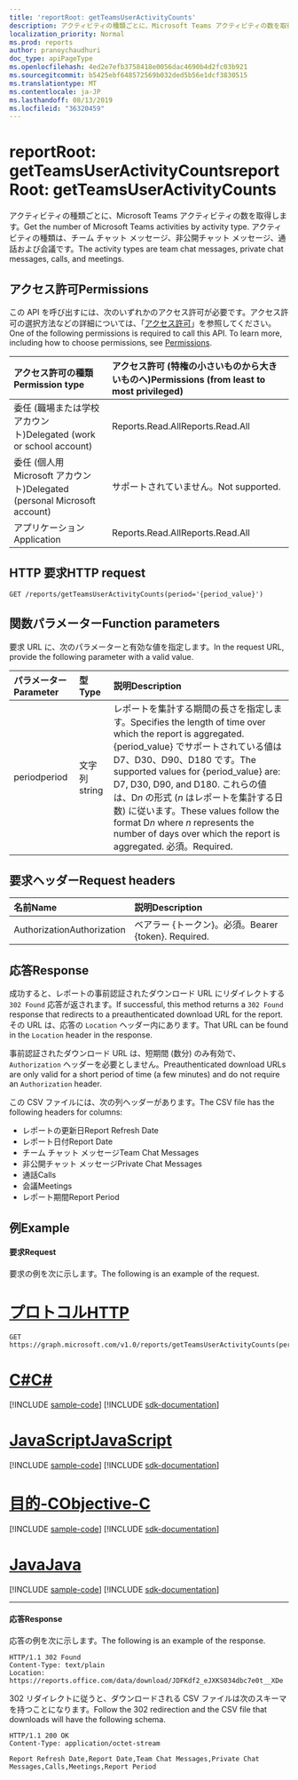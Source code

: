 ```yaml
---
title: 'reportRoot: getTeamsUserActivityCounts'
description: アクティビティの種類ごとに、Microsoft Teams アクティビティの数を取得します。 アクティビティの種類は、チーム チャット メッセージ、非公開チャット メッセージ、通話および会議です。
localization_priority: Normal
ms.prod: reports
author: pranoychaudhuri
doc_type: apiPageType
ms.openlocfilehash: 4ed2e7efb3758418e0056dac4690b4d2fc03b921
ms.sourcegitcommit: b5425ebf648572569b032ded5b56e1dcf3830515
ms.translationtype: MT
ms.contentlocale: ja-JP
ms.lasthandoff: 08/13/2019
ms.locfileid: "36320459"
---
```

# <a name="reportroot-getteamsuseractivitycounts"></a><span data-ttu-id="9f451-104">reportRoot: getTeamsUserActivityCounts</span><span class="sxs-lookup"><span data-stu-id="9f451-104">reportRoot: getTeamsUserActivityCounts</span></span>

<span data-ttu-id="9f451-105">アクティビティの種類ごとに、Microsoft Teams アクティビティの数を取得します。</span><span class="sxs-lookup"><span data-stu-id="9f451-105">Get the number of Microsoft Teams activities by activity type.</span></span> <span data-ttu-id="9f451-106">アクティビティの種類は、チーム チャット メッセージ、非公開チャット メッセージ、通話および会議です。</span><span class="sxs-lookup"><span data-stu-id="9f451-106">The activity types are team chat messages, private chat messages, calls, and meetings.</span></span>

## <a name="permissions"></a><span data-ttu-id="9f451-107">アクセス許可</span><span class="sxs-lookup"><span data-stu-id="9f451-107">Permissions</span></span>

<span data-ttu-id="9f451-p103">この API を呼び出すには、次のいずれかのアクセス許可が必要です。アクセス許可の選択方法などの詳細については、「[アクセス許可](/graph/permissions-reference)」を参照してください。</span><span class="sxs-lookup"><span data-stu-id="9f451-p103">One of the following permissions is required to call this API. To learn more, including how to choose permissions, see [Permissions](/graph/permissions-reference).</span></span>

| <span data-ttu-id="9f451-110">アクセス許可の種類</span><span class="sxs-lookup"><span data-stu-id="9f451-110">Permission type</span></span>                        | <span data-ttu-id="9f451-111">アクセス許可 (特権の小さいものから大きいものへ)</span><span class="sxs-lookup"><span data-stu-id="9f451-111">Permissions (from least to most privileged)</span></span> |
| :------------------------------------- | :--------------------------------------- |
| <span data-ttu-id="9f451-112">委任 (職場または学校アカウント)</span><span class="sxs-lookup"><span data-stu-id="9f451-112">Delegated (work or school account)</span></span>     | <span data-ttu-id="9f451-113">Reports.Read.All</span><span class="sxs-lookup"><span data-stu-id="9f451-113">Reports.Read.All</span></span>                         |
| <span data-ttu-id="9f451-114">委任 (個人用 Microsoft アカウント)</span><span class="sxs-lookup"><span data-stu-id="9f451-114">Delegated (personal Microsoft account)</span></span> | <span data-ttu-id="9f451-115">サポートされていません。</span><span class="sxs-lookup"><span data-stu-id="9f451-115">Not supported.</span></span>                           |
| <span data-ttu-id="9f451-116">アプリケーション</span><span class="sxs-lookup"><span data-stu-id="9f451-116">Application</span></span>                            | <span data-ttu-id="9f451-117">Reports.Read.All</span><span class="sxs-lookup"><span data-stu-id="9f451-117">Reports.Read.All</span></span>                         |

## <a name="http-request"></a><span data-ttu-id="9f451-118">HTTP 要求</span><span class="sxs-lookup"><span data-stu-id="9f451-118">HTTP request</span></span>

<!-- { "blockType": "ignored" } -->

```http
GET /reports/getTeamsUserActivityCounts(period='{period_value}')
```

## <a name="function-parameters"></a><span data-ttu-id="9f451-119">関数パラメーター</span><span class="sxs-lookup"><span data-stu-id="9f451-119">Function parameters</span></span>

<span data-ttu-id="9f451-120">要求 URL に、次のパラメーターと有効な値を指定します。</span><span class="sxs-lookup"><span data-stu-id="9f451-120">In the request URL, provide the following parameter with a valid value.</span></span>

| <span data-ttu-id="9f451-121">パラメーター</span><span class="sxs-lookup"><span data-stu-id="9f451-121">Parameter</span></span> | <span data-ttu-id="9f451-122">型</span><span class="sxs-lookup"><span data-stu-id="9f451-122">Type</span></span>   | <span data-ttu-id="9f451-123">説明</span><span class="sxs-lookup"><span data-stu-id="9f451-123">Description</span></span>                              |
| :-------- | :----- | :--------------------------------------- |
| <span data-ttu-id="9f451-124">period</span><span class="sxs-lookup"><span data-stu-id="9f451-124">period</span></span>    | <span data-ttu-id="9f451-125">文字列</span><span class="sxs-lookup"><span data-stu-id="9f451-125">string</span></span> | <span data-ttu-id="9f451-126">レポートを集計する期間の長さを指定します。</span><span class="sxs-lookup"><span data-stu-id="9f451-126">Specifies the length of time over which the report is aggregated.</span></span> <span data-ttu-id="9f451-127">{period_value} でサポートされている値は D7、D30、D90、D180 です。</span><span class="sxs-lookup"><span data-stu-id="9f451-127">The supported values for {period_value} are: D7, D30, D90, and D180.</span></span> <span data-ttu-id="9f451-128">これらの値は、D*n* の形式 (*n* はレポートを集計する日数) に従います。</span><span class="sxs-lookup"><span data-stu-id="9f451-128">These values follow the format D*n* where *n* represents the number of days over which the report is aggregated.</span></span> <span data-ttu-id="9f451-129">必須。</span><span class="sxs-lookup"><span data-stu-id="9f451-129">Required.</span></span> |

## <a name="request-headers"></a><span data-ttu-id="9f451-130">要求ヘッダー</span><span class="sxs-lookup"><span data-stu-id="9f451-130">Request headers</span></span>

| <span data-ttu-id="9f451-131">名前</span><span class="sxs-lookup"><span data-stu-id="9f451-131">Name</span></span>          | <span data-ttu-id="9f451-132">説明</span><span class="sxs-lookup"><span data-stu-id="9f451-132">Description</span></span>               |
| :------------ | :------------------------ |
| <span data-ttu-id="9f451-133">Authorization</span><span class="sxs-lookup"><span data-stu-id="9f451-133">Authorization</span></span> | <span data-ttu-id="9f451-p105">ベアラー {トークン}。必須。</span><span class="sxs-lookup"><span data-stu-id="9f451-p105">Bearer {token}. Required.</span></span> |

## <a name="response"></a><span data-ttu-id="9f451-136">応答</span><span class="sxs-lookup"><span data-stu-id="9f451-136">Response</span></span>

<span data-ttu-id="9f451-137">成功すると、レポートの事前認証されたダウンロード URL にリダイレクトする `302 Found` 応答が返されます。</span><span class="sxs-lookup"><span data-stu-id="9f451-137">If successful, this method returns a `302 Found` response that redirects to a preauthenticated download URL for the report.</span></span> <span data-ttu-id="9f451-138">その URL は、応答の `Location` ヘッダー内にあります。</span><span class="sxs-lookup"><span data-stu-id="9f451-138">That URL can be found in the `Location` header in the response.</span></span>

<span data-ttu-id="9f451-139">事前認証されたダウンロード URL は、短期間 (数分) のみ有効で、`Authorization` ヘッダーを必要としません。</span><span class="sxs-lookup"><span data-stu-id="9f451-139">Preauthenticated download URLs are only valid for a short period of time (a few minutes) and do not require an `Authorization` header.</span></span>

<span data-ttu-id="9f451-140">この CSV ファイルには、次の列ヘッダーがあります。</span><span class="sxs-lookup"><span data-stu-id="9f451-140">The CSV file has the following headers for columns:</span></span>

- <span data-ttu-id="9f451-141">レポートの更新日</span><span class="sxs-lookup"><span data-stu-id="9f451-141">Report Refresh Date</span></span>
- <span data-ttu-id="9f451-142">レポート日付</span><span class="sxs-lookup"><span data-stu-id="9f451-142">Report Date</span></span>
- <span data-ttu-id="9f451-143">チーム チャット メッセージ</span><span class="sxs-lookup"><span data-stu-id="9f451-143">Team Chat Messages</span></span>
- <span data-ttu-id="9f451-144">非公開チャット メッセージ</span><span class="sxs-lookup"><span data-stu-id="9f451-144">Private Chat Messages</span></span>
- <span data-ttu-id="9f451-145">通話</span><span class="sxs-lookup"><span data-stu-id="9f451-145">Calls</span></span>
- <span data-ttu-id="9f451-146">会議</span><span class="sxs-lookup"><span data-stu-id="9f451-146">Meetings</span></span>
- <span data-ttu-id="9f451-147">レポート期間</span><span class="sxs-lookup"><span data-stu-id="9f451-147">Report Period</span></span>

## <a name="example"></a><span data-ttu-id="9f451-148">例</span><span class="sxs-lookup"><span data-stu-id="9f451-148">Example</span></span>

#### <a name="request"></a><span data-ttu-id="9f451-149">要求</span><span class="sxs-lookup"><span data-stu-id="9f451-149">Request</span></span>

<span data-ttu-id="9f451-150">要求の例を次に示します。</span><span class="sxs-lookup"><span data-stu-id="9f451-150">The following is an example of the request.</span></span>


# <a name="httptabhttp"></a>[<span data-ttu-id="9f451-151">プロトコル</span><span class="sxs-lookup"><span data-stu-id="9f451-151">HTTP</span></span>](#tab/http)
<!-- {
  "blockType": "request",
  "name": "reportroot_getteamsuseractivitycounts"
}-->

```http
GET https://graph.microsoft.com/v1.0/reports/getTeamsUserActivityCounts(period='D7')
```
# <a name="ctabcsharp"></a>[<span data-ttu-id="9f451-152">C#</span><span class="sxs-lookup"><span data-stu-id="9f451-152">C#</span></span>](#tab/csharp)
[!INCLUDE [sample-code](../includes/snippets/csharp/reportroot-getteamsuseractivitycounts-csharp-snippets.md)]
[!INCLUDE [sdk-documentation](../includes/snippets/snippets-sdk-documentation-link.md)]

# <a name="javascripttabjavascript"></a>[<span data-ttu-id="9f451-153">JavaScript</span><span class="sxs-lookup"><span data-stu-id="9f451-153">JavaScript</span></span>](#tab/javascript)
[!INCLUDE [sample-code](../includes/snippets/javascript/reportroot-getteamsuseractivitycounts-javascript-snippets.md)]
[!INCLUDE [sdk-documentation](../includes/snippets/snippets-sdk-documentation-link.md)]

# <a name="objective-ctabobjc"></a>[<span data-ttu-id="9f451-154">目的-C</span><span class="sxs-lookup"><span data-stu-id="9f451-154">Objective-C</span></span>](#tab/objc)
[!INCLUDE [sample-code](../includes/snippets/objc/reportroot-getteamsuseractivitycounts-objc-snippets.md)]
[!INCLUDE [sdk-documentation](../includes/snippets/snippets-sdk-documentation-link.md)]

# <a name="javatabjava"></a>[<span data-ttu-id="9f451-155">Java</span><span class="sxs-lookup"><span data-stu-id="9f451-155">Java</span></span>](#tab/java)
[!INCLUDE [sample-code](../includes/snippets/java/reportroot-getteamsuseractivitycounts-java-snippets.md)]
[!INCLUDE [sdk-documentation](../includes/snippets/snippets-sdk-documentation-link.md)]

---


#### <a name="response"></a><span data-ttu-id="9f451-156">応答</span><span class="sxs-lookup"><span data-stu-id="9f451-156">Response</span></span>

<span data-ttu-id="9f451-157">応答の例を次に示します。</span><span class="sxs-lookup"><span data-stu-id="9f451-157">The following is an example of the response.</span></span>

<!-- {
  "blockType": "response",
  "truncated": true,
  "@odata.type": "microsoft.graph.report"
} -->

```http
HTTP/1.1 302 Found
Content-Type: text/plain
Location: https://reports.office.com/data/download/JDFKdf2_eJXKS034dbc7e0t__XDe
```
<span data-ttu-id="9f451-158">302 リダイレクトに従うと、ダウンロードされる CSV ファイルは次のスキーマを持つことになります。</span><span class="sxs-lookup"><span data-stu-id="9f451-158">Follow the 302 redirection and the CSV file that downloads will have the following schema.</span></span>

<!-- { "blockType": "ignored" } --> 

```http
HTTP/1.1 200 OK
Content-Type: application/octet-stream

Report Refresh Date,Report Date,Team Chat Messages,Private Chat Messages,Calls,Meetings,Report Period
```
<!-- uuid: 8fcb5dbc-d5aa-4681-8e31-b001d5168d79 
2015-10-25 14:57:30 UTC -->
<!-- {
  "type": "#page.annotation",
  "description": "Example",
  "keywords": "",
  "section": "documentation",
  "tocPath": "",
  "suppressions": [
  ]
}-->
